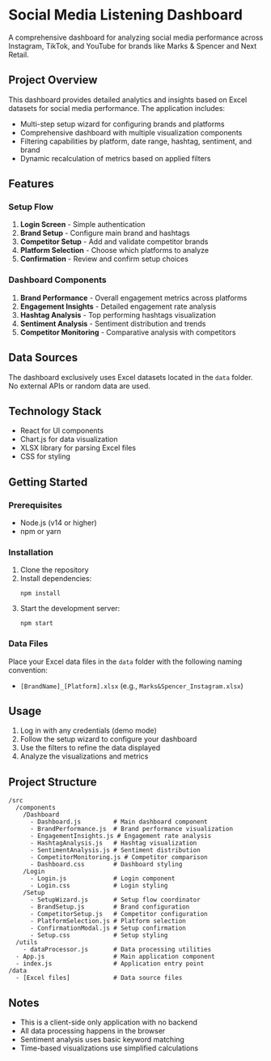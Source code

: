 # Social Media Listening Dashboard

A comprehensive dashboard for analyzing social media performance across Instagram, TikTok, and YouTube for brands like Marks & Spencer and Next Retail.

## Project Overview

This dashboard provides detailed analytics and insights based on Excel datasets for social media performance. The application includes:

- Multi-step setup wizard for configuring brands and platforms
- Comprehensive dashboard with multiple visualization components
- Filtering capabilities by platform, date range, hashtag, sentiment, and brand
- Dynamic recalculation of metrics based on applied filters

## Features

### Setup Flow
1. **Login Screen** - Simple authentication
2. **Brand Setup** - Configure main brand and hashtags
3. **Competitor Setup** - Add and validate competitor brands
4. **Platform Selection** - Choose which platforms to analyze
5. **Confirmation** - Review and confirm setup choices

### Dashboard Components
1. **Brand Performance** - Overall engagement metrics across platforms
2. **Engagement Insights** - Detailed engagement rate analysis
3. **Hashtag Analysis** - Top performing hashtags visualization
4. **Sentiment Analysis** - Sentiment distribution and trends
5. **Competitor Monitoring** - Comparative analysis with competitors

## Data Sources

The dashboard exclusively uses Excel datasets located in the `data` folder. No external APIs or random data are used.

## Technology Stack

- React for UI components
- Chart.js for data visualization
- XLSX library for parsing Excel files
- CSS for styling

## Getting Started

### Prerequisites
- Node.js (v14 or higher)
- npm or yarn

### Installation

1. Clone the repository
2. Install dependencies:
   ```
   npm install
   ```
3. Start the development server:
   ```
   npm start
   ```

### Data Files

Place your Excel data files in the `data` folder with the following naming convention:
- `[BrandName]_[Platform].xlsx` (e.g., `Marks&Spencer_Instagram.xlsx`)

## Usage

1. Log in with any credentials (demo mode)
2. Follow the setup wizard to configure your dashboard
3. Use the filters to refine the data displayed
4. Analyze the visualizations and metrics

## Project Structure

```
/src
  /components
    /Dashboard
      - Dashboard.js         # Main dashboard component
      - BrandPerformance.js  # Brand performance visualization
      - EngagementInsights.js # Engagement rate analysis
      - HashtagAnalysis.js   # Hashtag visualization
      - SentimentAnalysis.js # Sentiment distribution
      - CompetitorMonitoring.js # Competitor comparison
      - Dashboard.css        # Dashboard styling
    /Login
      - Login.js             # Login component
      - Login.css            # Login styling
    /Setup
      - SetupWizard.js       # Setup flow coordinator
      - BrandSetup.js        # Brand configuration
      - CompetitorSetup.js   # Competitor configuration
      - PlatformSelection.js # Platform selection
      - ConfirmationModal.js # Setup confirmation
      - Setup.css            # Setup styling
  /utils
    - dataProcessor.js       # Data processing utilities
  - App.js                   # Main application component
  - index.js                 # Application entry point
/data
  - [Excel files]            # Data source files
```

## Notes

- This is a client-side only application with no backend
- All data processing happens in the browser
- Sentiment analysis uses basic keyword matching
- Time-based visualizations use simplified calculations
